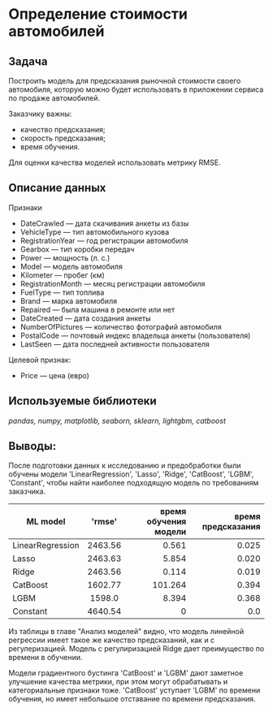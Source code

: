 # Определение стоимости автомобилей

## Задача
Построить модель для предсказания рыночной стоимости своего автомобиля, которую можно будет использовать в приложении сервиса по продаже автомобилей.

Заказчику важны:
 - качество предсказания;
 - скорость предсказания;
 - время обучения.

Для оценки качества моделей использовать метрику RMSE.

## Описание данных

Признаки

* DateCrawled — дата скачивания анкеты из базы
* VehicleType — тип автомобильного кузова
* RegistrationYear — год регистрации автомобиля
* Gearbox — тип коробки передач
* Power — мощность (л. с.)
* Model — модель автомобиля
* Kilometer — пробег (км)
* RegistrationMonth — месяц регистрации автомобиля
* FuelType — тип топлива
* Brand — марка автомобиля
* Repaired — была машина в ремонте или нет
* DateCreated — дата создания анкеты
* NumberOfPictures — количество фотографий автомобиля
* PostalCode — почтовый индекс владельца анкеты (пользователя)
* LastSeen — дата последней активности пользователя

Целевой признак:
* Price — цена (евро)

## Используемые библиотеки
*pandas, numpy, matplotlib, seaborn, sklearn, lightgbm, catboost*

## Выводы:
После подготовки данных к исследованию и предобработки были обучены модели 'LinearRegression', 'Lasso', 'Ridge', 'CatBoost', 'LGBM', 'Constant', чтобы найти наиболее подходящую модель по требованиям заказчика. 

| ML model | 'rmse' | время обучения модели | время предсказания |
| ---------------------- |:-----:| -----:| -----:|
| LinearRegression | 2463.56 | 0.561 | 0.025 |
| Lasso | 2463.63 | 5.854 | 0.020 |
| Ridge | 2463.56 | 0.114 | 0.019 |
| CatBoost | 1602.77 | 101.264 | 0.394 |
| LGBM | 1598.0 | 8.394 | 0.368 |
| Constant | 4640.54 | 0 | 0.0 |

Из таблицы в главе "Анализ моделей" видно, что модель линейной регрессии имеет такое же качество предсказаний, как и с регулеризацией. Модель с регулиризацией Ridge дает преимущество по времени в обучении. 

Модели градиентного бустинга 'CatBoost' и 'LGBM' дают заметное улучшение качества метрики, при этом могут обрабатывать и категориальные признаки тоже. 'CatBoost' уступает 'LGBM' по времени обучения, но имеет небольшое отставание по времени предсказания. 
